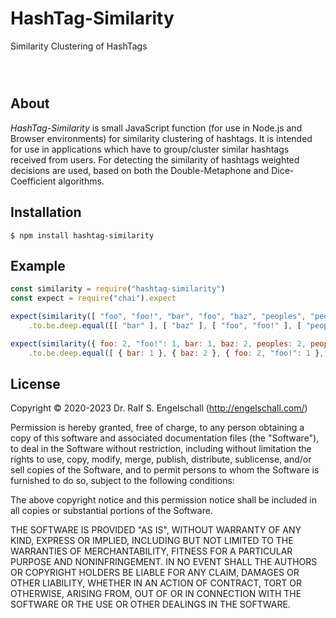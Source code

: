 
HashTag-Similarity
==================

Similarity Clustering of HashTags

<img src="sample/screenshot.png" alt=""/>

<p/>
<img src="https://nodei.co/npm/hashtag-similarity.png?downloads=true&stars=true" alt=""/>

<p/>
<img src="https://david-dm.org/rse/hashtag-similarity.png" alt=""/>

About
-----

*HashTag-Similarity* is small JavaScript function (for use in Node.js
and Browser environments) for similarity clustering of hashtags. It is
intended for use in applications which have to group/cluster similar
hashtags received from users. For detecting the similarity of hashtags
weighted decisions are used, based on both the Double-Metaphone and
Dice-Coefficient algorithms.

Installation
------------

```shell
$ npm install hashtag-similarity
```

Example
-------

```js
const similarity = require("hashtag-similarity")
const expect = require("chai").expect

expect(similarity([ "foo", "foo!", "bar", "foo", "baz", "peoples", "people", "peoples" ]))
    .to.be.deep.equal([[ "bar" ], [ "baz" ], [ "foo", "foo!" ], [ "peoples", "people" ]])

expect(similarity({ foo: 2, "foo!": 1, bar: 1, baz: 2, peoples: 2, people: 1 }))
    .to.be.deep.equal([ { bar: 1 }, { baz: 2 }, { foo: 2, "foo!": 1 }, { people: 1, peoples: 2 } ])
```

License
-------

Copyright &copy; 2020-2023 Dr. Ralf S. Engelschall (http://engelschall.com/)

Permission is hereby granted, free of charge, to any person obtaining
a copy of this software and associated documentation files (the
"Software"), to deal in the Software without restriction, including
without limitation the rights to use, copy, modify, merge, publish,
distribute, sublicense, and/or sell copies of the Software, and to
permit persons to whom the Software is furnished to do so, subject to
the following conditions:

The above copyright notice and this permission notice shall be included
in all copies or substantial portions of the Software.

THE SOFTWARE IS PROVIDED "AS IS", WITHOUT WARRANTY OF ANY KIND,
EXPRESS OR IMPLIED, INCLUDING BUT NOT LIMITED TO THE WARRANTIES OF
MERCHANTABILITY, FITNESS FOR A PARTICULAR PURPOSE AND NONINFRINGEMENT.
IN NO EVENT SHALL THE AUTHORS OR COPYRIGHT HOLDERS BE LIABLE FOR ANY
CLAIM, DAMAGES OR OTHER LIABILITY, WHETHER IN AN ACTION OF CONTRACT,
TORT OR OTHERWISE, ARISING FROM, OUT OF OR IN CONNECTION WITH THE
SOFTWARE OR THE USE OR OTHER DEALINGS IN THE SOFTWARE.

